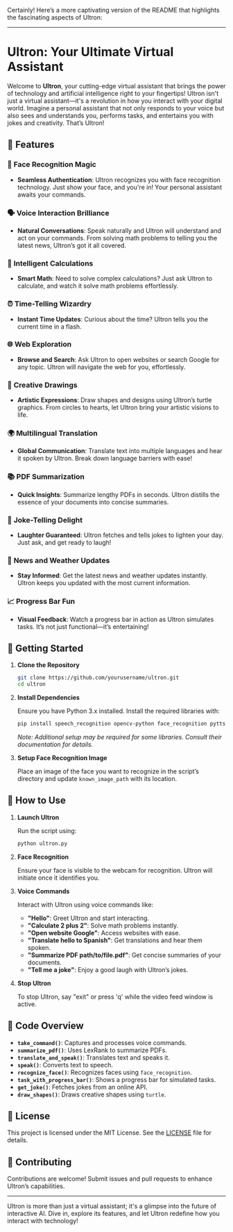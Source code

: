 Certainly! Here’s a more captivating version of the README that highlights the fascinating aspects of Ultron:

---

# Ultron: Your Ultimate Virtual Assistant

Welcome to **Ultron**, your cutting-edge virtual assistant that brings the power of technology and artificial intelligence right to your fingertips! Ultron isn't just a virtual assistant—it's a revolution in how you interact with your digital world. Imagine a personal assistant that not only responds to your voice but also sees and understands you, performs tasks, and entertains you with jokes and creativity. That’s Ultron!

## 🌟 Features

### 🚀 **Face Recognition Magic**
- **Seamless Authentication**: Ultron recognizes you with face recognition technology. Just show your face, and you're in! Your personal assistant awaits your commands.

### 🗣️ **Voice Interaction Brilliance**
- **Natural Conversations**: Speak naturally and Ultron will understand and act on your commands. From solving math problems to telling you the latest news, Ultron’s got it all covered.

### 🧠 **Intelligent Calculations**
- **Smart Math**: Need to solve complex calculations? Just ask Ultron to calculate, and watch it solve math problems effortlessly.

### ⏰ **Time-Telling Wizardry**
- **Instant Time Updates**: Curious about the time? Ultron tells you the current time in a flash.

### 🌐 **Web Exploration**
- **Browse and Search**: Ask Ultron to open websites or search Google for any topic. Ultron will navigate the web for you, effortlessly.

### 🎨 **Creative Drawings**
- **Artistic Expressions**: Draw shapes and designs using Ultron’s turtle graphics. From circles to hearts, let Ultron bring your artistic visions to life.

### 🌍 **Multilingual Translation**
- **Global Communication**: Translate text into multiple languages and hear it spoken by Ultron. Break down language barriers with ease!

### 📚 **PDF Summarization**
- **Quick Insights**: Summarize lengthy PDFs in seconds. Ultron distills the essence of your documents into concise summaries.

### 🤣 **Joke-Telling Delight**
- **Laughter Guaranteed**: Ultron fetches and tells jokes to lighten your day. Just ask, and get ready to laugh!

### 📰 **News and Weather Updates**
- **Stay Informed**: Get the latest news and weather updates instantly. Ultron keeps you updated with the most current information.

### 📈 **Progress Bar Fun**
- **Visual Feedback**: Watch a progress bar in action as Ultron simulates tasks. It’s not just functional—it’s entertaining!

## 🚀 Getting Started

1. **Clone the Repository**

   ```bash
   git clone https://github.com/yourusername/ultron.git
   cd ultron
   ```

2. **Install Dependencies**

   Ensure you have Python 3.x installed. Install the required libraries with:

   ```bash
   pip install speech_recognition opencv-python face_recognition pyttsx3 gtts googletrans PyPDF2 sumy pywhatkit pyfiglet tqdm requests bs4 nltk
   ```

   *Note: Additional setup may be required for some libraries. Consult their documentation for details.*

3. **Setup Face Recognition Image**

   Place an image of the face you want to recognize in the script’s directory and update `known_image_path` with its location.

## 🌟 How to Use

1. **Launch Ultron**

   Run the script using:

   ```bash
   python ultron.py
   ```

2. **Face Recognition**

   Ensure your face is visible to the webcam for recognition. Ultron will initiate once it identifies you.

3. **Voice Commands**

   Interact with Ultron using voice commands like:

   - **"Hello"**: Greet Ultron and start interacting.
   - **"Calculate 2 plus 2"**: Solve math problems instantly.
   - **"Open website Google"**: Access websites with ease.
   - **"Translate hello to Spanish"**: Get translations and hear them spoken.
   - **"Summarize PDF path/to/file.pdf"**: Get concise summaries of your documents.
   - **"Tell me a joke"**: Enjoy a good laugh with Ultron’s jokes.

4. **Stop Ultron**

   To stop Ultron, say "exit" or press 'q' while the video feed window is active.

## 🧩 Code Overview

- **`take_command()`**: Captures and processes voice commands.
- **`summarize_pdf()`**: Uses LexRank to summarize PDFs.
- **`translate_and_speak()`**: Translates text and speaks it.
- **`speak()`**: Converts text to speech.
- **`recognize_face()`**: Recognizes faces using `face_recognition`.
- **`task_with_progress_bar()`**: Shows a progress bar for simulated tasks.
- **`get_joke()`**: Fetches jokes from an online API.
- **`draw_shapes()`**: Draws creative shapes using `turtle`.

## 🌟 License

This project is licensed under the MIT License. See the [LICENSE](LICENSE) file for details.

## 🚀 Contributing

Contributions are welcome! Submit issues and pull requests to enhance Ultron’s capabilities.

---

Ultron is more than just a virtual assistant; it's a glimpse into the future of interactive AI. Dive in, explore its features, and let Ultron redefine how you interact with technology!

